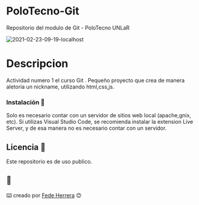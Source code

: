 # PoloTecno-Git

Repositorio del modulo de Git - PoloTecno UNLaR

![2021-02-23-09-19-localhost](https://user-images.githubusercontent.com/26462775/108843004-df8e2880-75b8-11eb-9f38-c95c9d5a246c.png)

# Descripcion

Actividad numero 1 el curso Git . Pequeño proyecto que crea de manera aletoria un nickname, utilizando html,css,js.

### Instalación 🔧

Solo es necesario contar con un servidor de sitios web local (apache,gnix, etc).
Si utilizas Visual Studio Code, se recomienda instalar la extension Live Server,
y de esa manera no es necesario contar con un servidor.

## Licencia 📄

Este repositorio es de uso publico.

## 🎁

⌨️ creado por [Fede Herrera](https://github.com/FedeHerrera10) 😊

